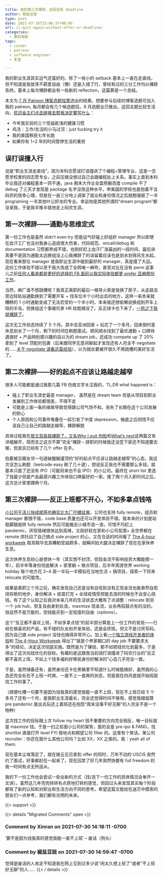 ```yaml
---
title: 我的第三次裸辞，这回没有 deadline
author: 椒盐豆豉
type: post
date: 2021-07-26T23:06:37+00:00
url: /i-quit-again-without-offer-or-deadline/
categories:
  - 重启电脑
tags:
  - career
  - patreon
  - software engineer
  - 复盘

---
```

我的职业生涯其实运气还蛮好的，除了一些小的 setback 基本上一直在走直线，但不知道是我放荡不羁爱自由（懒）还是入错了行，曾经有过的三分工作均以裸辞告终。基本上每次裸辞都会有一些新的 reflection，这篇算是一个总结。

本文为 [7 月 Patreon 博客选题投票](https://www.patreon.com/posts/53481862)选出的结果。想要参与后续的博客选题可加入我的 patreon, 每月都会有几个候选题目。8 月选题业已推出，这回主题比较生活向，[欢迎金主们点击链接去帮我决定要写什么](https://www.patreon.com/posts/54152044)：

- 今年我实验的三个受益匪浅的健康习惯
- 鸡汤：工作/生活的小马过河：just fucking try it
- 我的美国移民七年长跑
- 如果你有 1~2 年的时间暂停生活的重担

## **误打误撞入行**

说是“职业生涯走直线”，因为本科志愿误打误撞进了个编程+管理专业，这是一志愿学校里的四志愿专业，之前压根没想过自己会跟编程扯上关系。事实上直到本科毕业我还对编程基本一窍不通，java 期末大作业全盘照搬百度 compile 不了 debug 了三天才发现是 package 名字没改这种水平。申美国的学校也是抱着不当码农的侥幸心理，但是在一亩三分地上调查了就业和身份情况之后就勉强报了一半 programing 一半其他叶公好龙的专业。幸运地是其他所谓的“dream program”都没录我，于是我半推半就地走上码农生涯。

## **第一次裸辞——通勤与思维定式**

第一份工作也是虽然 didn’t even try 但是运气好碰上好组好 manager 所以即使在血汗工厂也没对我身心造成很大伤害，代码规范、oncall/debug 和 documentation 习惯都养成不错，也刚好赶上血汗厂涨最凶的一段时间，最后讲真要不是因为通勤太远换组没上心我裸辞了的话留着应该也是划水划得风生水起。现在看来那位 manager 是我职业生涯中碰到最好的 manager，真是撞了大运。这份工作体验不错以至于我大改成了全网唯一麻吹，甚至对比在没有 perm 这事儿之前[任何人看来都是更好的选择的 FB 面前以我实际体验都更 prefer 亚麻那份工作](../my-first-job-and-ranting-my-second/)。

当然，麻厂谁不想跳槽呢？我真正离职的最后一根导火索是我换了房子，从走路去旁边轻轨站通勤换到了需要开车 + 找车位半个小时出去的地方，这样一来本来就糟糕的 1 小时通勤变成了无法忍受的一个半小时。本来我还想偷懒说换组到开车上班的半岛，但换组这个事被坑爹 HR 给耽搁没了。反正绿卡也下来了，[一怒之下我就裸辞了](../i-quit-amazon-with-mortgage-and-no-offer/)。

这次无工作状态持续了 5 个月。其中去亚洲回家 + 玩花了一个多月，回来倒时差休息划水了一个月，剩下的时间在刷题面试。顺风顺水找到了最优通勤 + 口碑待遇很好 + 产品特别感兴趣的自以为的 dream job，还成功 compete up 了 20% 拿到了 level 顶配的包裹（后来跟同学无意间聊起才发现还有人完全不 negotiate 的……[关于 negotiate 请看这篇经验](../us-software-engineer-compensation-negotiation-tips/)），以为就此要展开很久不用跳槽的美好生活了。

## **第二次裸辞——好的起点不应该让路越走越窄**

很多人可能都是通过我那几篇 FB 伤痕文学关注我的，TL;DR what happned is：

- 碰上了职业生涯史最差 manager， 虽然是在 dream team 但是从项目到职业发展到工作体验都很差，不得不走
- 可能是上面一条的缘故导致觉得跟公司气场不和，丧失了长期在这个公司发展的耐心
- 个人原因和公司事件堆叠在一起引发了中度 depression，触底之后彻悟不应该自己让自己的路越走越窄，裸辞解脱

具体过程我在[我又双叒叕裸辞了，又名Why I quit 你脸](../why-i-quit-facebook-part-i-personal-experience/)和[What’s next](../why-i-quit-facebook-part-2-whats-next/)这两篇文有详细展开，简而言之这次不算”完全“裸辞 – 辞职的时候我还没签下家还不知道要去哪，但其实已经有了几个 offer 在手。

抱着被豆瓣友邻一句道破醍醐灌顶的“好的起点不应该让路越走越窄”的心态，我这次没怎么刷题（leetcode easy 刷了几十道），想说反正我也不需要那么多钱，就基本只面了还没有 IPO（可能将来也不会 IPO）的小公司。最终在 short list 里选了钱最少但是产品最感兴趣工作体验口碑最好的一家。推了两个月入职时间之后，这次总计家里蹲两个月。

## **第三次裸辞——反正上班都不开心，不如多拿点钱咯**

[小公司干活儿快成就感也确实比大厂拧螺丝爽](../startup-vs-fang-difference/)，公司也支持 fully remote，组员和 manager 都很不错，code base 质量也还可以开发体验不错。我本来的计划是站稳脚跟就转 fully remote 然后可能搬去小城市浪一浪，可惜不巧赶上 pandemic，厌班情绪很快达到高峰，又刚好趁在家和小公司氛围+ 全世界都在 remote 烘托动了自己搞点 side project 的心，又在合适的时间看了 [The 4-hour workweek](https://amzn.to/3bHtjUL) 取其精华去其糟粕受益颇多，就瞬间拍大腿决定裸辞了现在在家休养生息。

这次休养生息初心是想休一年（其实想不封顶，但现金流不影响投资大概能撑一年），前半年等身份彻底解决 + 家里躺 + 做点项目，后半年周游世界 working holiday 每个地方花 2~4 周一半玩一半模拟在当地生活 + 搞项目，探索一下将来 relocate 的可能性。

结果是离职三个月之后，确实发现自己还是没有自信到没有正现金流也能泰然自若烧存款的地步，身份解决 + 疫苗打完 + 全球疫情受控能去浪的时候也不会安心烧钱。有了这个认知之后我对未来几年的生活状态大概有了点调整：relocate 到另一个 job hub，恢复自由身到处浪，maxmize 现金流，业余再捣鼓点有的没的。钱自然不是万能的，但钱能买到一定程度的自由（options）。

这个”反正都不喜欢上班，不如多拿点钱“的前半部分算是上一份工作的发现——已经在做喜欢的产品，有不错的队友和开发体验，还是会厌班。但又不是讨厌写码，因为自己搞 side project 没钱也搞得非常开心。加上看[一个独立游戏开发者的体验](https://youtu.be/Y3Rs1z7it5M)和 [The 4-Hour Workweek](https://amzn.to/3bHtjUL) 得出了”就是个养家糊口的 day job 不要要求太多“的结论，决定这次彻底实施。既然是为了赚钱，那不如把钱优化到最多，于是得出了这次向钱优化的目标。有趣的是这跟我当初误打误撞进了码农行业的”反正都不喜欢上班，不如上个钱多福利好移民身份好解决的“心态几乎完全一致。

于是，虽然储备还有，虽然身份还卡在黑箱里不知道什么时候能搞好，虽然我的心态还完全处在不上班一时爽，一直不上一直爽的状态，但是我在四月底就开始捣鼓找工作的事了。

（顺便吐槽一句要不是因为钱我真的感觉我能一直不上班，现在不上班已经 5 个多月了还有一个月，是我职业生涯最长，完全还觉得时间不够用，感觉我跟就算 pre pandemic 能出去玩还上着班还在抱怨“周末没事干好无聊”的人完全不是一个物种）

这次找工作的目标跟上次 follow my heart 钱不重要的方向完全相反，唯一目标就是 maxmize 钱。于是一扫之前面小公司的架势，面的全是 pre-ipo & FANG，找 shortlist 直接打开 level FYI 按地点和期望公司 filter 的。这里有个笑话，某公司 recruiter：你还在面什么其他公司吗？比如 XX，XX 之类的。我：yeah all of them.

现在基本尘埃落定了，就在拨云见日拿到 offer 的同时，万年不动的 USCIS 突然约了面试，好事都赶在一起来了，现在囚禁了好几年突然快要有 full freedom 的我一时间有点无所适从。

我的下一份工作也会尝试一些全新的方式（找/选下一份工作的具体情况会单开一文讲）。虽然这几年兜兜转转有点原地打转的感觉，但回过头来发现其实每个阶段都有了新的认知和对职业和生活方向不同的思考。希望这篇文能给在迷茫中摸索的朋友们一点参考，我们都有光明的未来。

{{< support >}}

{{< details "Migrated Comments" open >}}

### Comment by Xinran on 2021-07-30 14:18:11 -0700
‘要不是因为钱我真的感觉我能一直不上班’ &#8211; 废话（狗头）

### Comment by 椒盐豆豉 on 2021-07-30 14:59:47 -0700
觉得是废话的人肯定不知道我在网上见到过多少说“闲太久想上班了”或者“不上班好无聊”的人……
{{< / details >}}